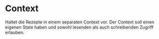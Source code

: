 # Context

Haltet die Rezepte in einem separaten Context vor.
Der Context soll einen eigenen State haben und sowohl lesenden als auch schreibenden Zugriff erlauben.
